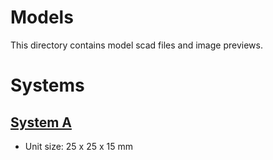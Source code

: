 # Models
This directory contains model scad files and image previews.
# Systems
## [System A](A__system_A/)
* Unit size: 25 x 25 x 15 mm
